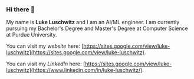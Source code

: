 ### Hi there 👋

My name is **Luke Luschwitz** and I am an AI/ML engineer. I am currently pursuing my Bachelor's Degree and Master's Degree at Computer Science at Purdue University. 

You can visit my _website_ here: [https://sites.google.com/view/luke-luschwitz](https://sites.google.com/view/luke-luschwitz).

You can visit my _LinkedIn_ here: [https://sites.google.com/view/luke-luschwitz](https://www.linkedin.com/in/luke-luschwitz/).

<!--
**Lluschwitz/Lluschwitz** is a ✨ _special_ ✨ repository because its `README.md` (this file) appears on your GitHub profile.

Here are some ideas to get you started:

- 🔭 I’m currently working on ...
- 🌱 I’m currently learning ...
- 👯 I’m looking to collaborate on ...
- 🤔 I’m looking for help with ...
- 💬 Ask me about ...
- 📫 How to reach me: ...
- 😄 Pronouns: ...
- ⚡ Fun fact: ...
-->
